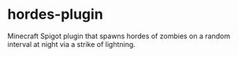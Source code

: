 # hordes-plugin
Minecraft Spigot plugin that spawns hordes of zombies on a random interval at night via a strike of lightning. 
